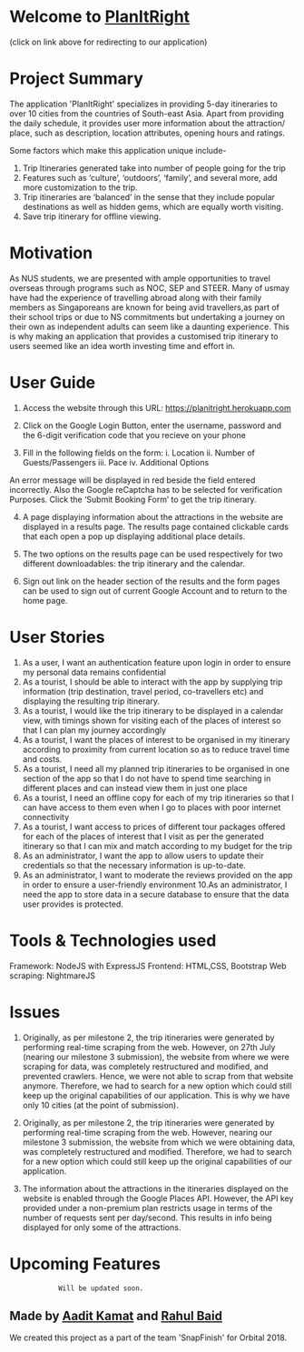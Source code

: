 Welcome to [PlanItRight](https://planitright.herokuapp.com/)
=================
(click on link above for redirecting to our application)

Project Summary 
=================

The application  'PlanItRight' specializes in providing 5-day itineraries to over 10 cities from the countries of South-east Asia. Apart from providing the daily schedule, it provides user more information about the attraction/ place, such as description, location attributes, opening hours and ratings. 

Some factors which make this application unique include- 
1. Trip Itineraries generated take into number of people going for the trip
2. Features such as ‘culture’, ‘outdoors’, ‘family’, and several more, add more customization to the trip.
3. Trip itineraries are ‘balanced’ in the sense that they include popular destinations as well as hidden gems, which are equally worth visiting.
4. Save trip itinerary for offline viewing.


Motivation 
=================

As NUS students, we are presented with ample opportunities to travel overseas through programs such as NOC, SEP and STEER. Many of usmay have had the experience of  travelling abroad along with their family members as Singaporeans are known for being avid travellers,as part of their school trips or due to NS commitments but undertaking a journey on their own as independent adults can seem like a daunting experience. This is why making an application that provides a customised trip itinerary to users seemed like an idea worth investing time and effort in.


User Guide
==============
  
1. Access the website through this URL: https://planitright.herokuapp.com

2.  Click on the Google Login Button, enter the username, password and the 6-digit verification code that you recieve on your phone

3.  Fill in the following fields on the form: 
     i. Location
     ii. Number of Guests/Passengers
     iii. Pace 
     iv. Additional Options

An error message will be displayed in red beside the field entered incorrectly. Also the Google reCaptcha has to be selected for verification Purposes. Click the ‘Submit Booking Form’ to get the trip itinerary.

4.  A page displaying information about the attractions in the website are displayed in a results page. The results page contained clickable cards that each open a pop up displaying additional place details.

5.  The two options on the results page can be used respectively for two different downloadables:  the trip itinerary and the calendar.

6.  Sign out link on the header section of the results and the form pages can be used to sign out of current Google Account and to return to the home page.


User Stories 
==================

1. As a user, I want an authentication feature upon login in order to ensure my personal data remains confidential
2. As a tourist, I should be able to interact with the app by supplying trip information (trip destination, travel period, co-travellers etc) and displaying the resulting trip itinerary. 
3. As a tourist, I would like the trip itinerary to be displayed in a calendar view, with timings shown for visiting each of the places of interest so that I can plan my journey accordingly
4. As a tourist, I want the places of interest to be organised in my itinerary according to proximity from current location so as to reduce travel time and costs.
5. As a tourist, I need all my planned trip itineraries to be organised in one section of the app so that I do not have to spend time searching in different places and can instead view them in just one place 
6. As a tourist, I need an offline copy for each of my trip itineraries so that I can have access to them even when I go to places with poor internet connectivity
7. As a tourist, I want access to prices of different tour packages offered for each of the places of interest that I visit as per the generated itinerary so that I can mix and match according to my budget for the trip
8. As an administrator, I want the app to allow users to update their credentials so that the necessary information is up-to-date.
9. As an administrator, I want to moderate the reviews provided on the app in order to ensure a user-friendly environment
10.As an administrator, I need the app to store data in a secure database to ensure that the data user provides is protected. 


Tools & Technologies used
================
Framework: NodeJS with ExpressJS
Frontend: HTML,CSS, Bootstrap
Web scraping: NightmareJS


Issues 
============

1. Originally, as per milestone 2, the trip itineraries were generated by performing real-time scraping from the web. However, on 27th July (nearing our milestone 3 submission), the website from where we were scraping for data, was completely restructured and modified, and prevented crawlers. Hence, we were not able to scrap from that website anymore. Therefore, we had to search for a new option which could still keep up the original capabilities of our application. This is why we have only 10 cities (at the point of submission). 

2. Originally, as per milestone 2, the trip itineraries were generated by performing real-time scraping from the web. However, nearing our milestone 3 submission, the website from which we were obtaining data, was completely restructured and modified. Therefore, we had to search for a new option which could still keep up the original capabilities of our application. 

3. The information about the attractions in the itineraries displayed on the website is enabled through the Google Places API. However, the API key provided under a non-premium plan restricts usage in terms of the number of requests sent per day/second. This results in info being displayed for only some of the attractions.


Upcoming Features
============
                Will be updated soon.
   


Made by [Aadit Kamat](https://github.com/aaditkamat) and [Rahul Baid](https://github.com/rahulb99) 
-------------------
We created this project as a part of the team 'SnapFinish' for Orbital 2018.

